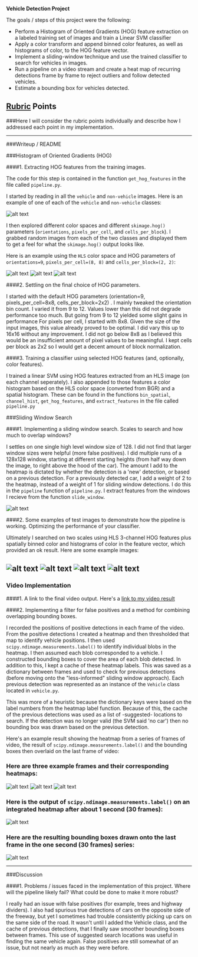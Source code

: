 **Vehicle Detection Project**

The goals / steps of this project were the following:

* Perform a Histogram of Oriented Gradients (HOG) feature extraction on a labeled training set of images and train a Linear SVM classifier
* Apply a color transform and append binned color features, as well as histograms of color, to the HOG feature vector. 
* Implement a sliding-window technique and use the trained classifier to search for vehicles in images.
* Run a pipeline on a video stream and create a heat map of recurring detections frame by frame to reject outliers and follow detected vehicles.
* Estimate a bounding box for vehicles detected.

[//]: # (Image References)
[image1]: ./output_images/car_not_car.png
[image2]: ./output_images/HOG_example.jpg
[image3]: ./output_images/sliding_windows.jpg
[image41]: ./output_images/all_pos_bboxes5.jpg
[image42]: ./output_images/all_pos_bboxes6.jpg
[image43]: ./output_images/all_pos_bboxes7.jpg
[image44]: ./output_images/all_pos_bboxes8.jpg
[image51]: ./output_images/img_and_heatmap_0.png
[image52]: ./output_images/img_and_heatmap_1.png
[image53]: ./output_images/img_and_heatmap_2.png
[image6]: ./output_images/labels_map.png
[image7]: ./output_images/output_bboxes.jpg
[image8]: ./output_images/HOG_frame1_ch0.png
[image9]: ./output_images/HOG_frame1_ch1.png
[image10]: ./output_images/HOG_frame1_ch2.png
[video1]: ./project_video.mp4

## [Rubric](https://review.udacity.com/#!/rubrics/513/view) Points
###Here I will consider the rubric points individually and describe how I addressed each point in my implementation.  

---
###Writeup / README

###Histogram of Oriented Gradients (HOG)

####1. Extracting HOG features from the training images.

The code for this step is contained in the function `get_hog_features` in the file called `pipeline.py`.  

I started by reading in all the `vehicle` and `non-vehicle` images.  Here is an example of one of each of the `vehicle` and `non-vehicle` classes:

![alt text][image1]

I then explored different color spaces and different `skimage.hog()` parameters (`orientations`, `pixels_per_cell`, and `cells_per_block`).  I grabbed random images from each of the two classes and displayed them to get a feel for what the `skimage.hog()` output looks like.

Here is an example using the `HLS` color space and HOG parameters of `orientations=9`, `pixels_per_cell=(8, 8)` and `cells_per_block=(2, 2)`:


![alt text][image8]
![alt text][image9]
![alt text][image10]

####2. Settling on the final choice of HOG parameters.

I started with the default HOG parameters (orientation=9, pixels_per_cell=8x8, cells_per_block=2x2) . I mainly tweaked the orientation bin count. I varied it from 9 to 12. Values lower than this did not degrade performance too much. But going from 9 to 12 yielded some slight gains in performance For pixels per cell, I started with 8x8. Given the size of the input images, this value already proved to be optimal. I did vary this up to 16x16 without any improvement. I did not go below 8x8 as I believed this would be an insufficient amount of pixel values to be meaningful. I kept cells per block as 2x2 so I would get a decent amount of block normalization.

####3. Training a classifier using selected HOG features (and, optionally, color features).

I trained a linear SVM using HOG features extracted from an HLS image (on each channel seperately). I also appended to those features a color histogram based on the HLS color space (converted from BGR) and a spatial histogram. These can be found in the functions `bin_spatial`, `channel_hist`, `get_hog_features`, and `extract_features` in the file called `pipeline.py`

###Sliding Window Search

####1. Implementing a sliding window search.  Scales to search and how much to overlap windows?

I settles on one single high level window size of 128. I did not find that larger window sizes were helpful (more false positives). I did multiple runs of a 128x128 window, starting at different starting heights (from half way down the image, to right above the hood of the car). The amount I add to the heatmap is dictated by whether the detection is a 'new' detection, or based on a previous detection. For a previously detected car, I add a weight of 2 to the heatmap, instead of a weight of 1 for sliding window detections. I do this in the `pipeline` function of `pipeline.py`. I extract features from the windows I recieve from the function `slide_window`.

![alt text][image3]

####2. Some examples of test images to demonstrate how the pipeline is working. Optimizing the performance of your classifier.

Ultimately I searched on two scales using HLS 3-channel HOG features plus spatially binned color and histograms of color in the feature vector, which provided an ok result.  Here are some example images:

![alt text][image41]
![alt text][image42]
![alt text][image43]
![alt text][image44]
---

### Video Implementation

####1. A link to the final video output.
Here's a [link to my video result](./project_video_out.mp4)


####2. Implementing a filter for false positives and a method for combining overlapping bounding boxes.

I recorded the positions of positive detections in each frame of the video.  From the positive detections I created a heatmap and then thresholded that map to identify vehicle positions.  I then used `scipy.ndimage.measurements.label()` to identify individual blobs in the heatmap.  I then assumed each blob corresponded to a vehicle.  I constructed bounding boxes to cover the area of each blob detected. In addition to this, I kept a cache of these heatmap labels. This was saved as a dictionary between frames and used to check for previous detections (before moving onto the "less-informed" sliding window approach). Each previous detection was represented as an instance of the `Vehicle` class located in `vehicle.py`. 

This was more of a heuristic because the dictionary keys were based on the label numbers from the heatmap label function. Because of this, the cache of the previous detections was used as a list of -suggested- locations to search. If the detection was no longer valid (the SVM said 'no car') then no bounding box was drawn based on the previous detection.

Here's an example result showing the heatmap from a series of frames of video, the result of `scipy.ndimage.measurements.label()` and the bounding boxes then overlaid on the last frame of video:

### Here are three example frames and their corresponding heatmaps:

![alt text][image51]
![alt text][image52]
![alt text][image53]

### Here is the output of `scipy.ndimage.measurements.label()` on an integrated heatmap after about 1 second (30 frames):
![alt text][image6]

### Here are the resulting bounding boxes drawn onto the last frame in the one second (30 frames) series:
![alt text][image7]



---

###Discussion

####1. Problems / issues faced in the implementation of this project.  Where will the pipeline likely fail?  What could be done to make it more robust?

I really had an issue with false positives (for example, trees and highway dividers). I also had spurious true detections of cars on the opposite side of the freeway, but yet I sometimes had trouble consistently picking up cars on the same side of the road. It wasn't until I added the Vehicle class, and the cache of previous detections, that I finally saw smoother bounding boxes between frames. This use of suggested search locations was useful in finding the same vehicle again. False positives are still somewhat of an issue, but not nearly as much as they were before.

 

